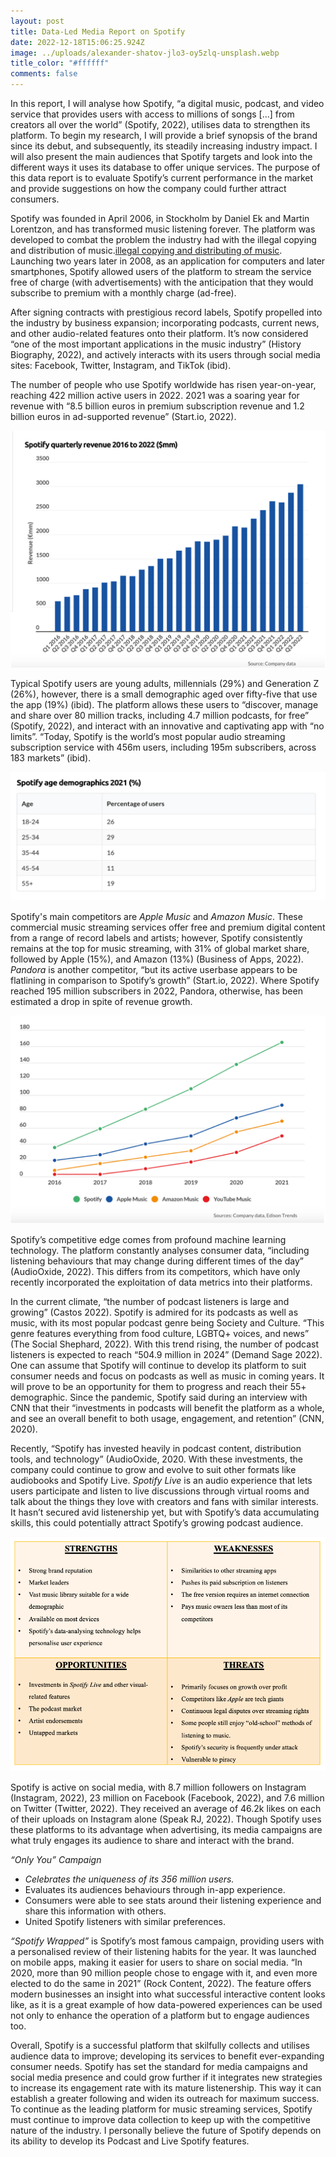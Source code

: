 ```yaml
---
layout: post
title: Data-Led Media Report on Spotify
date: 2022-12-18T15:06:25.924Z
image: ../uploads/alexander-shatov-jlo3-oy5zlq-unsplash.webp
title_color: "#ffffff"
comments: false
---
```

In this report, I will analyse how Spotify, “a digital music, podcast, and video service that provides users with access to millions of songs \[...] from creators all over the world” (Spotify, 2022), utilises data to strengthen its platform. To begin my research, I will provide a brief synopsis of the brand since its debut, and subsequently, its steadily increasing industry impact. I will also present the main audiences that Spotify targets and look into the different ways it uses its database to offer unique services. The purpose of this data report is to evaluate Spotify’s current performance in the market and provide suggestions on how the company could further attract consumers.

Spotify was founded in April 2006, in Stockholm by Daniel Ek and Martin Lorentzon, and has transformed music listening forever. The platform was developed to combat the problem the industry had with the illegal copying and distribution of music.[illegal copying and distributing of music](<>). Launching two years later in 2008, as an application for computers and later smartphones, Spotify allowed users of the platform to stream the service free of charge (with advertisements) with the anticipation that they would subscribe to premium with a monthly charge (ad-free).

After signing contracts with prestigious record labels, Spotify propelled into the industry by business expansion; incorporating podcasts, current news, and other audio-related features onto their platform. It’s now considered “one of the most important applications in the music industry” (History Biography, 2022), and actively interacts with its users through social media sites: Facebook, Twitter, Instagram, and TikTok (ibid).

The number of people who use Spotify worldwide has risen year-on-year, reaching 422 million active users in 2022. 2021 was a soaring year for revenue with “8.5 billion euros in premium subscription revenue and 1.2 billion euros in ad-supported revenue” (Start.io, 2022).

![](../uploads/spotify.png)

Typical Spotify users are young adults, millennials (29%) and Generation Z (26%), however, there is a small demographic aged over fifty-five that use the app (19%) (ibid). The platform allows these users to “discover, manage and share over 80 million tracks, including 4.7 million podcasts, for free” (Spotify, 2022), and interact with an innovative and captivating app with “no limits”. “Today, Spotify is the world’s most popular audio streaming subscription service with 456m users, including 195m subscribers, across 183 markets” (ibid). 

![](../uploads/picture-1.png)

Spotify's main competitors are *Apple Music* and *Amazon Music*. These commercial music streaming services offer free and premium digital content from a range of record labels and artists; however, Spotify consistently remains at the top for music streaming, with 31% of global market share, followed by Apple (15%), and Amazon (13%) (Business of Apps, 2022). *Pandora* is another competitor, “but its active userbase appears to be flatlining in comparison to Spotify’s growth” (Start.io, 2022). Where Spotify reached 195 million subscribers in 2022, Pandora, otherwise, has been estimated a drop in spite of revenue growth.

![](../uploads/22spot.png)

Spotify’s competitive edge comes from profound machine learning technology. The platform constantly analyses consumer data, “including listening behaviours that may change during different times of the day” (AudioOxide, 2022). This differs from its competitors, which have only recently incorporated the exploitation of data metrics into their platforms.  

In the current climate, “the number of podcast listeners is large and growing” (Castos 2022). Spotify is admired for its podcasts as well as music, with its most popular podcast genre being Society and Culture. “This genre features everything from food culture, LGBTQ+ voices, and news” (The Social Shephard, 2022). With this trend rising, the number of podcast listeners is expected to reach “504.9 million in 2024” (Demand Sage 2022). One can assume that Spotify will continue to develop its platform to suit consumer needs and focus on podcasts as well as music in coming years. It will prove to be an opportunity for them to progress and reach their 55+ demographic. Since the pandemic, Spotify said during an interview with CNN that their “investments in podcasts will benefit the platform as a whole, and see an overall benefit to both usage, engagement, and retention” (CNN, 2020).

Recently, “Spotify has invested heavily in podcast content, distribution tools, and technology” (AudioOxide, 2020. With these investments, the company could continue to grow and evolve to suit other formats like audiobooks and Spotify Live. *Spotify Live* is an audio experience that lets users participate and listen to live discussions through virtual rooms and talk about the things they love with creators and fans with similar interests. It hasn’t secured avid listenership yet, but with Spotify’s data accumulating skills, this could potentially attract Spotify’s growing podcast audience.

![](../uploads/spotify22.png)

Spotify is active on social media, with 8.7 million followers on Instagram (Instagram, 2022), 23 million on Facebook (Facebook, 2022), and 7.6 million on Twitter (Twitter, 2022). They received an average of 46.2k likes on each of their uploads on Instagram alone (Speak RJ, 2022). Though Spotify uses these platforms to its advantage when advertising, its media campaigns are what truly engages its audience to share and interact with the brand.

*“Only You” Campaign*

* *Celebrates the uniqueness of its 356 million users.*
* E﻿valuates its audiences behaviours through in-app experience.
* C﻿onsumers were able to see stats around their listening experience and share this information with others.
* U﻿nited Spotify listeners with similar preferences.

*“Spotify Wrapped”* is Spotify’s most famous campaign, providing users with a personalised review of their listening habits for the year. It was launched on mobile apps, making it easier for users to share on social media. “In 2020, more than 90 million people chose to engage with it, and even more elected to do the same in 2021” (Rock Content, 2022). The feature offers modern businesses an insight into what successful interactive content looks like, as it is a great example of how data-powered experiences can be used not only to enhance the operation of a platform but to engage audiences too.

Overall, Spotify is a successful platform that skilfully collects and utilises audience data to improve; developing its services to benefit ever-expanding consumer needs. Spotify has set the standard for media campaigns and social media presence and could grow further if it integrates new strategies to increase its engagement rate with its mature listenership. This way it can establish a greater following and widen its outreach for maximum success. To continue as the leading platform for music streaming services, Spotify must continue to improve data collection to keep up with the competitive nature of the industry. I personally believe the future of Spotify depends on its ability to develop its Podcast and Live Spotify features.